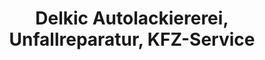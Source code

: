 ---
title: "Delkic Autolackiererei, Unfallreparatur, KFZ-Service"
url: /euskirchen/delkic-autolackiererei-unfallreparatur-kfz-service/
shop: Autowerkstatt
---